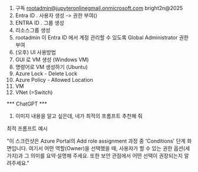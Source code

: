 


1. 구독 
   rootadmin@jupyteronlinegmail.onmicrosoft.com
   bright2n@2025
2. Entra ID . 사용자 생성 -> 권한 부여() 
3. ENTRA ID . 그룹 생성
4. 리소스그룹 생성
5. rootadmin 이 Entra ID 에서 계정 관리할 수 있도록 Global Administrator 권한 부여
6. (오후) UI 사용방법
7. GUI 로 VM 생성 (Windows VM)
8. 명령어로 VM 생성하기 (Ubuntu)
9. Azure Lock - Delete Lock
10. Azure Policy - Allowed Location
11. VM
12. VNet (=Switch)


*** ChatGPT ***

1) 이미지 내용을 알고 싶은데, 네가 최적의 프롬프트 추천해 줘

최적 프롬프트 예시

"이 스크린샷은 Azure Portal의 Add role assignment 과정 중 'Conditions' 단계 화면입니다. 여기서 어떤 역할(Owner)을 선택했을 때, 사용자가 할 수 있는 권한 옵션(세 가지)과 그 의미를 요약·설명해 주세요. 또한 보안 관점에서 어떤 선택이 권장되는지 알려주세요."